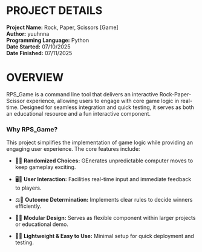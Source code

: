 # PROJECT DETAILS
**Project Name:** Rock, Paper, Scissors [Game]  
**Author:** yuuhnna  
**Programming Language:** Python  
**Date Started:** 07/10/2025  
**Date Finished:** 07/11/2025  

# OVERVIEW
RPS_Game is a command line tool that delivers an interactive Rock-Paper-Scissor experience, allowing users to engage with core game logic in real-time. Designed for seamless integration and quick testing, it serves as both an educational resource and a fun interactive component.

### Why RPS_Game?

This project simplifies the implementation of game logic while providing an engaging user experience. The core features include:

- 🧩🎲 **Randomized Choices:** GEnerates unpredictable computer moves to keep gameplay exciting.
  
- 🖥️💬 **User Interaction:** Facilities real-time input and immediate feedback to players.
  
- ⚖️📝 **Outcome Determination:** Implements clear rules to decide winners efficiently.
  
- 🔧🔗 **Modular Design:** Serves as flexible component within larger projects or educational demo.
  
- 🎯🚀 **Lightweight & Easy to Use:** Minimal setup for quick deployment and testing.
